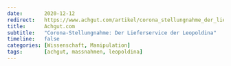 ```yaml
---
date:       2020-12-12
redirect:   https://www.achgut.com/artikel/corona_stellungnahme_der_lieferservice_der_leopoldina
title:      Achgut.com
subtitle:   "Corona-Stellungnahme: Der Lieferservice der Leopoldina"
timeline:   false
categories: [Wissenschaft, Manipulation]
tags:       [achgut, massnahmen, leopoldina]
---
```

